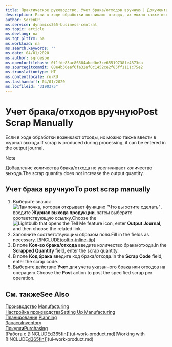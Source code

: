 ```yaml
---
title: Практическое руководство. Учет брака/отходов вручную | Документация Майкрософт
description: Если в ходе обработки возникают отходы, их можно также ввести в журнал выхода. Обратите внимание, что добавление количества брака/отхода не увеличивает количество выхода.
author: SorenGP
ms.service: dynamics365-business-central
ms.topic: article
ms.devlang: na
ms.tgt_pltfrm: na
ms.workload: na
ms.search.keywords: ''
ms.date: 04/01/2020
ms.author: sgroespe
ms.openlocfilehash: 0f1fde83ac86384abedbe3ce65519738fe4873da
ms.sourcegitcommit: 88e4b30eaf6fa32af0c1452ce2f85ff1111c75e2
ms.translationtype: HT
ms.contentlocale: ru-RU
ms.lasthandoff: 04/01/2020
ms.locfileid: "3190375"
---
```

# <a name="post-scrap-manually"></a><span data-ttu-id="4ea05-104">Учет брака/отходов вручную</span><span class="sxs-lookup"><span data-stu-id="4ea05-104">Post Scrap Manually</span></span>
<span data-ttu-id="4ea05-105">Если в ходе обработки возникают отходы, их можно также ввести в журнал выхода.</span><span class="sxs-lookup"><span data-stu-id="4ea05-105">If scrap is produced during processing, it can be entered in the output journal.</span></span> 

> [!NOTE]
> <span data-ttu-id="4ea05-106">Добавление количества брака/отхода не увеличивает количество выхода.</span><span class="sxs-lookup"><span data-stu-id="4ea05-106">The scrap quantity does not increase the output quantity.</span></span>  

## <a name="to-post-scrap-manually"></a><span data-ttu-id="4ea05-107">Учет брака вручную</span><span class="sxs-lookup"><span data-stu-id="4ea05-107">To post scrap manually</span></span>  
1. <span data-ttu-id="4ea05-108">Выберите значок ![Лампочка, которая открывает функцию "Что вы хотите сделать"](media/ui-search/search_small.png "Что вы хотите сделать"), введите **Журнал выхода продукции**, затем выберите соответствующую ссылку.</span><span class="sxs-lookup"><span data-stu-id="4ea05-108">Choose the ![Lightbulb that opens the Tell Me feature](media/ui-search/search_small.png "Tell me what you want to do") icon, enter **Output Journal**, and then choose the related link.</span></span>  
2. <span data-ttu-id="4ea05-109">Заполните соответствующим образом поля.</span><span class="sxs-lookup"><span data-stu-id="4ea05-109">Fill in the fields as necessary.</span></span> [!INCLUDE[tooltip-inline-tip](includes/tooltip-inline-tip_md.md)]  
3. <span data-ttu-id="4ea05-110">В поле **Кол-во брака/отхода** введите количество брака/отхода.</span><span class="sxs-lookup"><span data-stu-id="4ea05-110">In the **Scrapped Quantity** field, enter the scrap quantity.</span></span>  
4. <span data-ttu-id="4ea05-111">В поле **Код брака** введите код брака/отхода.</span><span class="sxs-lookup"><span data-stu-id="4ea05-111">In the **Scrap Code** field, enter the scrap code.</span></span>  
5. <span data-ttu-id="4ea05-112">Выберите действие **Учет** для учета указанного брака или отходов на операцию.</span><span class="sxs-lookup"><span data-stu-id="4ea05-112">Choose the **Post** action to post the specified scrap per operation.</span></span>  

## <a name="see-also"></a><span data-ttu-id="4ea05-113">См. также</span><span class="sxs-lookup"><span data-stu-id="4ea05-113">See Also</span></span>  
<span data-ttu-id="4ea05-114">[Производство](production-manage-manufacturing.md)  </span><span class="sxs-lookup"><span data-stu-id="4ea05-114">[Manufacturing](production-manage-manufacturing.md)  </span></span>  
[<span data-ttu-id="4ea05-115">Настройка производства</span><span class="sxs-lookup"><span data-stu-id="4ea05-115">Setting Up Manufacturing</span></span>](production-configure-production-processes.md)  
<span data-ttu-id="4ea05-116">[Планирование](production-planning.md)    </span><span class="sxs-lookup"><span data-stu-id="4ea05-116">[Planning](production-planning.md)    </span></span>  
[<span data-ttu-id="4ea05-117">Запасы</span><span class="sxs-lookup"><span data-stu-id="4ea05-117">Inventory</span></span>](inventory-manage-inventory.md)  
[<span data-ttu-id="4ea05-118">Покупки</span><span class="sxs-lookup"><span data-stu-id="4ea05-118">Purchasing</span></span>](purchasing-manage-purchasing.md)  
<span data-ttu-id="4ea05-119">[Работа с [!INCLUDE[d365fin](includes/d365fin_md.md)]](ui-work-product.md)</span><span class="sxs-lookup"><span data-stu-id="4ea05-119">[Working with [!INCLUDE[d365fin](includes/d365fin_md.md)]](ui-work-product.md)</span></span>
